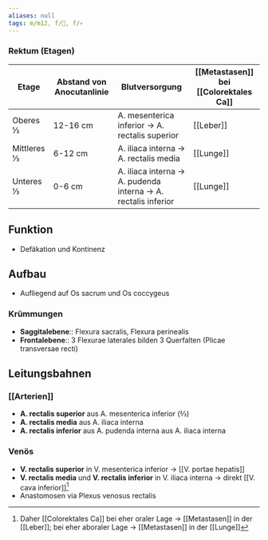 ```yaml
---
aliases: null
tags: m/m12, f/💩, f/💀
---
```

### Rektum (Etagen)
| Etage       | Abstand von Anocutanlinie | Blutversorgung                                                | [[Metastasen]] bei [[Colorektales Ca]] |
| ----------- | ------------------------- | ------------------------------------------------------------- | ---------------------------------- |
| Oberes ⅓    | 12-16 cm                  | A. mesenterica inferior → A. rectalis superior                | [[Leber]]                          |
| Mittleres ⅓ | 6-12 cm                   | A. iliaca interna → A. rectalis media                         | [[Lunge]]                          |
| Unteres ⅓   | 0-6 cm                    | A. iliaca interna → A. pudenda interna → A. rectalis inferior | [[Lunge]]                                   |




## Funktion
- Defäkation und Kontinenz
## Aufbau
- Aufliegend auf Os sacrum und Os coccygeus
### Krümmungen
- **Saggitalebene**:: Flexura sacralis, Flexura perinealis
- **Frontalebene**:: 3 Flexurae laterales bilden 3 Querfalten (Plicae transversae recti)

## Leitungsbahnen
### [[Arterien]]
- **A. rectalis superior** aus A. mesenterica inferior (⅔)
- **A. rectalis media** aus A. iliaca interna
- **A. rectalis inferior** aus A. pudenda interna aus A. iliaca interna
### Venös
- **V. rectalis superior** in V. mesenterica inferior → [[V. portae hepatis]]
- **V. rectalis media** und **V. rectalis inferior** in V. iliaca interna → direkt [[V. cava inferior]][^1]
- Anastomosen via Plexus venosus rectalis


[^1]: Daher [[Colorektales Ca]] bei eher oraler Lage → [[Metastasen]] in der [[Leber]]; bei eher aboraler Lage → [[Metastasen]] in der [[Lunge]]